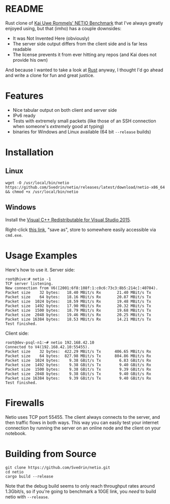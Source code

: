 # README #

Rust clone of [Kai Uwe Rommels' NETIO Benchmark](https://web.ars.de/netio/) that I've always greatly enjoyed using, but
that (imho) has a couple downsides:

*   It was Not Invented Here (obviously)
*   The server side output differs from the client side and is far less readable
*   The license prevents it from ever hitting any repos (and Kai does not provide his own)

And because I wanted to take a look at [Rust](http://rust-lang.org) anyway, I thought I'd go ahead and write a clone for fun and great justice.

# Features #

* Nice tabular output on both client and server side
* IPv6 ready
* Tests with extremely small packets (like those of an SSH connection when someone's *extremely* good at typing)
* binaries for Windows and Linux available (64 bit `--release` builds)

# Installation #

## Linux

```
wget -O /usr/local/bin/netio https://github.com/Svedrin/netio/releases/latest/download/netio-x86_64 && chmod +x /usr/local/bin/netio
```

## Windows

Install the [Visual C++ Redistributable for Visual Studio 2015](https://www.microsoft.com/de-de/download/details.aspx?id=48145).

Right-click [this link](https://github.com/Svedrin/netio/releases/download/v0.3.3/netio.exe), "save as", store to somewhere easily accessible via `cmd.exe`.



# Usage Examples #

Here's how to use it. Server side:

```
root@hive:# netio -1
TCP server listening.
New connection from V6([2001:6f8:108f:1:c0c6:73c3:8b5:214c]:40704).
Packet size    32 bytes:   18.40 MBit/s Rx       21.40 MBit/s Tx
Packet size    64 bytes:   18.16 MBit/s Rx       20.87 MBit/s Tx
Packet size  1024 bytes:   18.59 MBit/s Rx       19.48 MBit/s Tx
Packet size  1492 bytes:   17.90 MBit/s Rx       20.32 MBit/s Tx
Packet size  1500 bytes:   18.79 MBit/s Rx       19.68 MBit/s Tx
Packet size  2048 bytes:   19.46 MBit/s Rx       20.25 MBit/s Tx
Packet size 16384 bytes:   18.53 MBit/s Rx       14.21 MBit/s Tx
Test finished.
```

Client side:

```
root@dev-psql-n1:~# netio 192.168.42.10
Connected to V4(192.168.42.10:55455).
Packet size    32 bytes:  422.29 MBit/s Tx      406.65 MBit/s Rx
Packet size    64 bytes:  827.98 MBit/s Tx      804.86 MBit/s Rx
Packet size  1024 bytes:    9.38 GBit/s Tx        6.83 GBit/s Rx
Packet size  1492 bytes:    9.38 GBit/s Tx        9.40 GBit/s Rx
Packet size  1500 bytes:    9.38 GBit/s Tx        9.39 GBit/s Rx
Packet size  2048 bytes:    9.38 GBit/s Tx        9.40 GBit/s Rx
Packet size 16384 bytes:    9.39 GBit/s Tx        9.40 GBit/s Rx
Test finished.
```

# Firewalls #

Netio uses TCP port 55455. The client always connects to the server, and then traffic flows
in both ways. This way you can easily test your internet connection by running the server
on an online node and the client on your notebook.

# Building from Source #

```
git clone https://github.com/Svedrin/netio.git
cd netio
cargo build --release
```

Note that the debug build seems to only reach throughput rates around 1.3Gbit/s, so if you're
going to benchmark a 10GE link, you *need* to build netio with `--release`.
